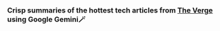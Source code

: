 ### Crisp summaries of the hottest tech articles from [The Verge](https://www.theverge.com/) using Google Gemini🪄